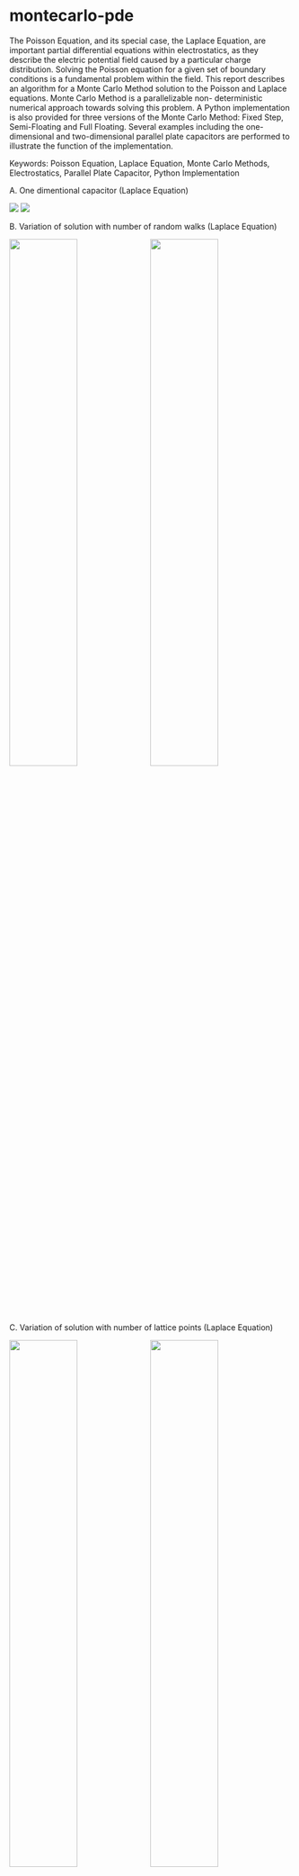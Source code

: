 # montecarlo-pde
The Poisson Equation, and its special case, the
Laplace Equation, are important partial differential equations
within electrostatics, as they describe the electric potential field
caused by a particular charge distribution. Solving the Poisson
equation for a given set of boundary conditions is a fundamental
problem within the field. This report describes an algorithm for a
Monte Carlo Method solution to the Poisson and Laplace
equations. Monte Carlo Method is a parallelizable non-
deterministic numerical approach towards solving this problem.
A Python implementation is also provided for three versions of the
Monte Carlo Method: Fixed Step, Semi-Floating and Full
Floating. Several examples including the one-dimensional and
two-dimensional parallel plate capacitors are performed to
illustrate the function of the implementation.


Keywords: Poisson Equation, Laplace Equation, Monte Carlo
Methods, Electrostatics, Parallel Plate Capacitor, Python
Implementation


A. One dimentional capacitor (Laplace Equation)
<p float="left">
  <img src="Figures/A1.png"/>
   <img src="Figures/A2.png"/>
</p>

B. Variation of solution with number of random walks
(Laplace Equation)
<p float="left">
  <img src="Figures/B1.gif" width="49%" />
  <img src="Figures/B2.png" width="49%" /> 
</p>

C. Variation of solution with number of lattice points
(Laplace Equation)
<p float="left">
  <img src="Figures/C1.gif" width="49%" />
  <img src="Figures/C2.png" width="49%" /> 
</p>

D.One dimensional capacitor with a linear charge
distribution (Poisson Equation)
<p float="left">
  <img src="Figures/D1.png"  />
</p>

E. Two dimentional capacitor (Laplace Equation)
<p float="left">
  <img src="Figures/E1.png" width="49%" />
  <img src="Figures/E2.png" width="49%" /> 
</p>
<p float="left">
  <img src="Figures/E4.png" width="49%" />
  <img src="Figures/E5.png" width="49%" /> 
</p>

F.Two dimentional metal box with a spherical charge in
centre (Poisson Equation)
<p float="left">
  <img src="Figures/F1.png" width="33%" />
  <img src="Figures/F2.png" width="33%" /> 
  <img src="Figures/F2.png" width="33%" /> 
</p>

G. Two dimentional metal box with a two oppositely charged
spheres (Poisson Equation)
<p float="left">
  <img src="Figures/G1.png" width="49%" />
  <img src="Figures/G2.png" width="49%" /> 
</p>
<p float="left">
  <img src="Figures/G4.png" width="49%" />
  <img src="Figures/G5.png" width="49%" /> 
</p>

H.Two dimentional metal box with a spherical charge at
center using semi-floating random walk algorithm
(Poisson Equation)

<p float="left">
  <img src="Figures/H1.png" width="49%" />
  <img src="Figures/H2.png" width="49%" /> 
</p>

I. Two dimentional metal box with a spherical charge at
center using full floating random walk algorithm (Poisson
Equation)
<p float="left">
  <img src="Figures/I1.png" />
</p>
